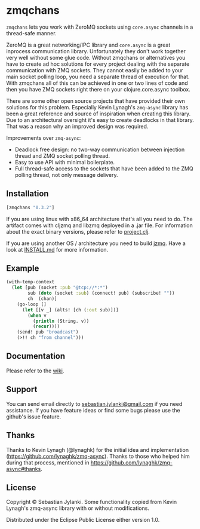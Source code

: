 # zmqchans

`zmqchans` lets you work with ZeroMQ sockets using `core.async` channels in a thread-safe manner.

ZeroMQ is a great networking/IPC library and `core.async` is a great inprocess communication library. Unfortunately they don't work together very well without some glue code. Without zmqchans or alternatives you have to create ad hoc solutions for every project dealing with the separate communication with ZMQ sockets. They cannot easily be added to your main socket polling loop, you need a separate thread of execution for that. With zmqchans all of this can be achieved in one or two lines of code and then you have ZMQ sockets right there on your clojure.core.async toolbox.

There are some other open source projects that have provided their own solutions for this problem. Especially Kevin Lynagh's `zmq-async` library has been a great reference and source of inspiration when creating this library. Due to an architectural oversight it's easy to create deadlocks in that library. That was a reason why an improved design was required.

Improvements over `zmq-async`:

* Deadlock free design: no two-way communication between injection thread and ZMQ socket polling thread.
* Easy to use API with minimal boilerplate.
* Full thread-safe access to the sockets that have been added to the ZMQ polling thread, not only message delivery.

## Installation

```clj
[zmqchans "0.3.2"]
```

If you are using linux with x86_64 architecture that's all you need to do. The artifact comes with cljzmq and libzmq deployed in a .jar file. For information about the exact binary versions, please refer to [project.clj](https://github.com/sjlnk/zmqchans/blob/master/project.clj).

If you are using another OS / architecture you need to build [jzmq](https://github.com/zeromq/jzmq). Have a look at [INSTALL.md](https://github.com/sjlnk/zmqchans/blob/master/INSTALL.md) for more information.

## Example

```clojure
(with-temp-context
  (let [pub (socket :pub "@tcp://*:*")
        sub (doto (socket :sub) (connect! pub) (subscribe! ""))
        ch  (chan)]
    (go-loop []
      (let [[v _] (alts! [ch (:out sub)])]
        (when v
          (println (String. v))
          (recur))))
    (send! pub "broadcast")
    (>!! ch "from channel")))
```

## Documentation

Please refer to the [wiki](https://github.com/sjlnk/zmqchans/wiki).

## Support

You can send email directly to sebastian.jylanki@gmail.com if you need assistance. If you have feature ideas or find some bugs please use the github's issue feature.

## Thanks

Thanks to Kevin Lynagh (@lynaghk) for the initial idea and implementation (https://github.com/lynaghk/zmq-async). Thanks to those who helped him during that process, mentioned in https://github.com/lynaghk/zmq-async#thanks.

## License

Copyright © Sebastian Jylanki. Some functionality copied from Kevin Lynagh's zmq-async library with or without modifications.

Distributed under the Eclipse Public License either version 1.0.
